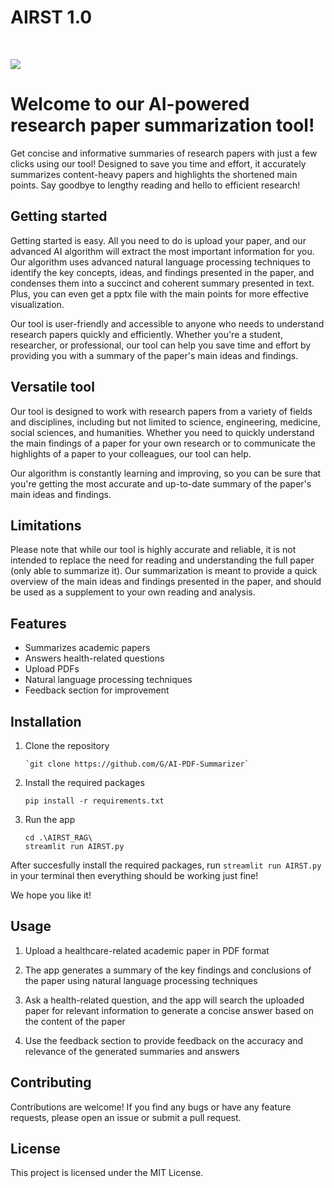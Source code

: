 # AIRST 1.0

<br>

![](https://raw.githubusercontent.com/pham0084/finalfantasyxv/main/Thumbnail.jpeg)

<p>
  
# Welcome to our AI-powered research paper summarization tool!

Get concise and informative summaries of research papers with just a few clicks using our tool! Designed to save you time and effort, it accurately summarizes content-heavy papers and highlights the shortened main points. Say goodbye to lengthy reading and hello to efficient research!

## Getting started
Getting started is easy. All you need to do is upload your paper, and our advanced AI algorithm will extract the most important information for you. Our algorithm uses advanced natural language processing techniques to identify the key concepts, ideas, and findings presented in the paper, and condenses them into a succinct and coherent summary presented in text. Plus, you can even get a pptx file with the main points for more effective visualization. 

Our tool is user-friendly and accessible to anyone who needs to understand research papers quickly and efficiently. Whether you're a student, researcher, or professional, our tool can help you save time and effort by providing you with a summary of the paper's main ideas and findings.

## Versatile tool
Our tool is designed to work with research papers from a variety of fields and disciplines, including but not limited to science, engineering, medicine, social sciences, and humanities. Whether you need to quickly understand the main findings of a paper for your own research or to communicate the highlights of a paper to your colleagues, our tool can help.

Our algorithm is constantly learning and improving, so you can be sure that you're getting the most accurate and up-to-date summary of the paper's main ideas and findings.

## Limitations
Please note that while our tool is highly accurate and reliable, it is not intended to replace the need for reading and understanding the full paper (only able to summarize it). Our summarization is meant to provide a quick overview of the main ideas and findings presented in the paper, and should be used as a supplement to your own reading and analysis.


## Features
- Summarizes academic papers
- Answers health-related questions
- Upload PDFs
- Natural language processing techniques
- Feedback section for improvement


## Installation
  
1. Clone the repository
  
    ```
    `git clone https://github.com/G/AI-PDF-Summarizer`
    ```
  
2. Install the required packages
  
    ```
    pip install -r requirements.txt
    ```
  
3. Run the app

    ```
    cd .\AIRST_RAG\
    streamlit run AIRST.py
    
    ```
  
After succesfully install the required packages, run `streamlit run AIRST.py` in your terminal then everything should be working just fine!

We hope you like it!
  
## Usage
  
1. Upload a healthcare-related academic paper in PDF format
  
2. The app generates a summary of the key findings and conclusions of the paper using natural language processing techniques
  
3. Ask a health-related question, and the app will search the uploaded paper for relevant information to generate a concise answer based on the content of the paper
  
4. Use the feedback section to provide feedback on the accuracy and relevance of the generated summaries and answers

## Contributing
Contributions are welcome! If you find any bugs or have any feature requests, please open an issue or submit a pull request.

## License
This project is licensed under the MIT License.

</p>
